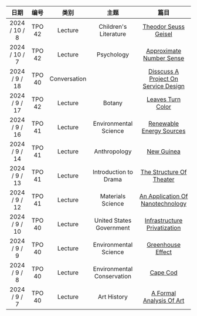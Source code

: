 | 日期 | 编号 | 类别 | 主题 | 篇目 |
| :----------: | :----------: | :----------: | :----------: | :----------: |
| 2024 / 10 / 8 | TPO 42 | Lecture | Children's Literature | [Theodor Seuss Geisel](1008/) |
| 2024 / 10 / 7 | TPO 42 | Lecture | Psychology | [Approximate Number Sense](1007/) |
| 2024 / 9 / 18 | TPO 40 | Conversation |  | [Disscuss A Project On Service Design](0918/) |
| 2024 / 9 / 17 | TPO 42 | Lecture | Botany | [Leaves Turn Color](0917/) |
| 2024 / 9 / 16 | TPO 41 | Lecture | Environmental Science | [Renewable Energy Sources](0916/) |
| 2024 / 9 / 14 | TPO 41 | Lecture | Anthropology | [New Guinea](0914/) |
| 2024 / 9 / 13 | TPO 41 | Lecture | Introduction to Drama | [The Structure Of Theater](0913/) |
| 2024 / 9 / 12 | TPO 41 | Lecture | Materials Science | [An Application Of Nanotechnology](0912/) |
| 2024 / 9 / 10 | TPO 40 | Lecture | United States Government | [Infrastructure Privatization](0910/) |
| 2024 / 9 / 9 | TPO 40 | Lecture | Environmental Science | [Greenhouse Effect](0909/) |
| 2024 / 9 / 8 | TPO 40 | Lecture | Environmental Conservation | [Cape Cod](0908/) |
| 2024 / 9 / 7 | TPO 40 | Lecture | Art History | [A Formal Analysis Of Art](0907/) |